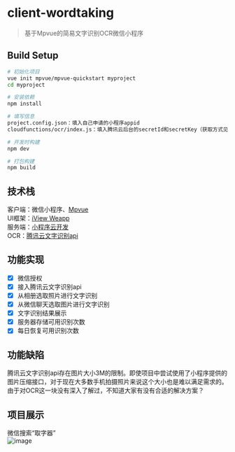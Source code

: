 # client-wordtaking

> 基于Mpvue的简易文字识别OCR微信小程序

## Build Setup

``` bash
# 初始化项目
vue init mpvue/mpvue-quickstart myproject
cd myproject

# 安装依赖
npm install

# 填写信息
project.config.json：填入自己申请的小程序appid
cloudfunctions/ocr/index.js：填入腾讯云后台的secretId和secretKey（获取方式见下方腾讯云识别api）

# 开发时构建
npm dev

# 打包构建
npm build
```
## 技术栈
客户端：微信小程序、[Mpvue](http://mpvue.com/)  
UI框架：[iView Weapp](https://weapp.iviewui.com/docs/guide/start)  
服务端：[小程序云开发](https://developers.weixin.qq.com/miniprogram/dev/wxcloud/basis/getting-started.html)  
OCR：[腾讯云文字识别api](https://cloud.tencent.com/document/product/866/33519)  

## 功能实现
- [x] 微信授权
- [x] 接入腾讯云文字识别api
- [x] 从相册选取照片进行文字识别
- [x] 从微信聊天选取图片进行文字识别
- [x] 文字识别结果展示
- [x] 服务器存储可用识别次数
- [x] 每日恢复可用识别次数

## 功能缺陷
腾讯云文字识别api存在图片大小3M的限制。即使项目中尝试使用了小程序提供的图片压缩接口，对于现在大多数手机拍摄照片来说这个大小也是难以满足需求的。由于对OCR这一块没有深入了解过，不知道大家有没有合适的解决方案？

## 项目展示
微信搜索“取字器”  
![image](https://github.com/SujeDeveloper/client-wordtaking/blob/master/static/images/qrcode.jpg)





